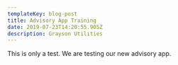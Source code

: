 ```yaml
---
templateKey: blog-post
title: Advisory App Training
date: 2019-07-23T14:20:55.905Z
description: Grayson Utilities
---
```

This is only a test. We are testing our new advisory app.
